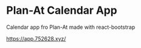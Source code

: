 # Plan-At Calendar App

Calendar app fro Plan-At made with react-bootstrap

https://app.752628.xyz/
